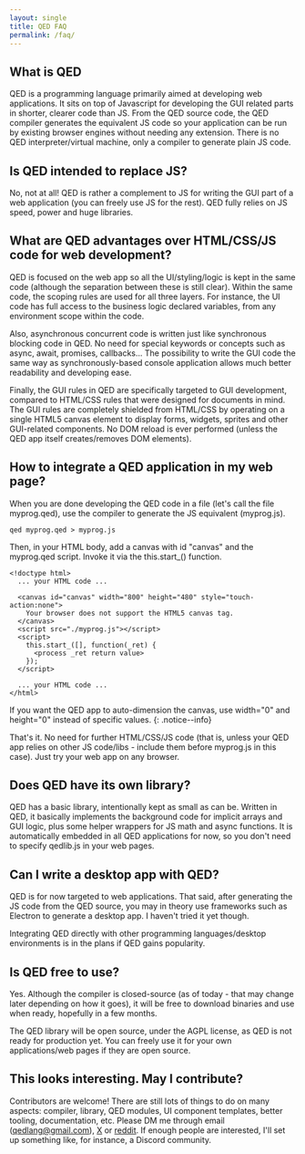 ```yaml
---
layout: single
title: QED FAQ
permalink: /faq/
---
```


## What is QED

QED is a programming language primarily aimed at developing web applications. It sits on top of Javascript for developing the GUI related parts in shorter, clearer code than JS. From the QED source code, the QED compiler generates the equivalent JS code so your application can be run by existing browser engines without needing any extension. There is no QED interpreter/virtual machine, only a compiler to generate plain JS code.

## Is QED intended to replace JS?

No, not at all! QED is rather a complement to JS for writing the GUI part of a web application (you can freely use JS for the rest). QED fully relies on JS speed, power and huge libraries.

## What are QED advantages over HTML/CSS/JS code for web development?

QED is focused on the web app so all the UI/styling/logic is kept in the same code (although the separation between these is still clear). Within the same code, the scoping rules are used for all three layers. For instance, the UI code has full access to the business logic declared variables, from any environment scope within the code.

Also, asynchronous concurrent code is written just like synchronous blocking code in QED. No need for special keywords or concepts such as async, await, promises, callbacks... The possibility to write the GUI code the same way as synchronously-based console application allows much better readability and developing ease.

Finally, the GUI rules in QED are specifically targeted to GUI development, compared to HTML/CSS rules that were designed for documents in mind. The GUI rules are completely shielded from HTML/CSS by operating on a single HTML5 canvas element to display forms, widgets, sprites and other GUI-related components. No DOM reload is ever performed (unless the QED app itself creates/removes DOM elements).

## How to integrate a QED application in my web page?

When you are done developing the QED code in a file (let's call the file myprog.qed), use the compiler to generate the JS equivalent (myprog.js).

```
qed myprog.qed > myprog.js
```

Then, in your HTML body, add a canvas with id "canvas" and the myprog.qed script. Invoke it via the this.start_() function.

```
<!doctype html>
  ... your HTML code ...

  <canvas id="canvas" width="800" height="480" style="touch-action:none">
    Your browser does not support the HTML5 canvas tag.
  </canvas>
  <script src="./myprog.js"></script>
  <script>
    this.start_([], function(_ret) {
      <process _ret return value>
    });
  </script>

  ... your HTML code ...
</html>
```

If you want the QED app to auto-dimension the canvas, use width="0" and height="0" instead of specific values.
{: .notice--info}

That's it. No need for further HTML/CSS/JS code (that is, unless your QED app relies on other JS code/libs - include them before myprog.js in this case). Just try your web app on any browser.

## Does QED have its own library?

QED has a basic library, intentionally kept as small as can be. Written in QED, it basically implements the background code for implicit arrays and GUI logic, plus some helper wrappers for JS math and async functions. It is automatically embedded in all QED applications for now, so you don't need to specify qedlib.js in your web pages.

## Can I write a desktop app with QED?

QED is for now targeted to web applications. That said, after generating the JS code from the QED source, you may in theory use frameworks such as Electron to generate a desktop app. I haven't tried it yet though.

Integrating QED directly with other programming languages/desktop environments is in the plans if QED gains popularity.

## Is QED free to use?

Yes. Although the compiler is closed-source (as of today - that may change later depending on how it goes), it will be free to download binaries and use when ready, hopefully in a few months.

The QED library will be open source, under the AGPL license, as QED is not ready for production yet. You can freely use it for your own applications/web pages if they are open source.

## This looks interesting. May I contribute?

Contributors are welcome! There are still lots of things to do on many aspects: compiler, library, QED modules, UI component templates, better tooling, documentation, etc. Please DM me through email (qedlang@gmail.com), [X](https://x.com/qedlang) or [reddit](https://www.reddit.com/r/qedlang). If enough people are interested, I'll set up something like, for instance, a Discord community.